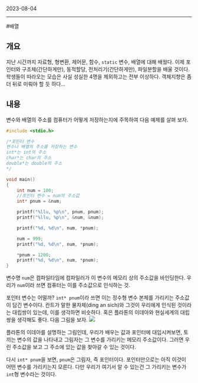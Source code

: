 

2023-08-04

----
#배열 

## 개요
지난 시간까지 자료형, 형변환, 제어문, 함수, `static` 변수, 배열에 대해 배웠다.
이제 포인터와 구조체(간단하게만), 동적할당, 전처리기(간단하게만), 파일분할을 배울 것이다.
학생들이 따라오는 모습은 사실 성실한 4명을 제외하고는 전부 이상하다. 
객체지향은 좀 더 뒤로 미뤄야 할 듯 하다...

## 내용
변수와 배열의 주소를 컴퓨터가 어떻게 저장하는지에 주목하여 다음 예제를 살펴 보자.
```c
#include <stdio.h>

/*포인터 변수
변수나 배열의 주소를 저장하는 변수
int*는 int의 주소
char*는 char의 주소
double*는 double의 주소
*/

void main()
{
	int num = 100;
	//포인터 변수 = num의 주소값
	int* pnum = &num;

	printf("%llu, %p\n", pnum, pnum);
	printf("%llu, %p\n", &num, &num);

	printf("%d, %d\n", num, *pnum);

	num = 999;
	printf("%d, %d\n", num, *pnum);

	*pnum = 1200;
	printf("%d, %d\n", num, *pnum);
}
```

변수명 `num`은 컴파일타임에 컴파일러가 이 변수의 메모리 상의 주소값을 바인딩한다.
우리가 `num`이라 쓰면 컴퓨터는 이를 주소값으로 인식하는 것.

포인터 변수는 어떨까?
`int* pnum`이라 쓰면 이는 정수형 변수 본체를 가리키는 주소값이 담긴 변수이다.
칸트가 말한 물자체(ding an sich)와 그것이 우리에게 인식된 것이라는 대립쌍이 있는데, 이를 생각하면 비슷하다.
혹은 플라톤의 이데아와 현실세계의 대립쌍을 생각해도 좋다.
다음 그림을 보자.
![](Pasted%20image%2020230804123128.png)

플라톤의 이데아를 설명하는 그림인데, 우리가 배우는 값과 포인터에 대입시켜보면, 토끼는 변수의 값을 나타내고 그림자는 그 변수를 가리키는 메모리 주소값이다.
그러면 우린 주소값을 보고 그 주소에 있는 값을 찾아갈 수 있는 것이다.

다시 `int* pnum`을 보면, `pnum`은 그림자, 즉 포인터이다.
포인터만으로는 아직 이것이 어떤 변수를 가리키는지 모른다.
다만 우리가 여기서 알 수 있는건 그 가리키는 변수가 `int`형 변수라는 것이다.
